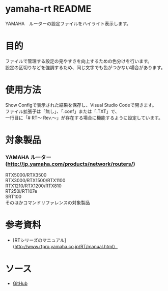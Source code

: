 # yamaha-rt README
YAMAHA　ルーターの設定ファイルをハイライト表示します。

# 目的
ファイルで管理する設定の見やすさを向上するための色分けを行います。  
設定の区切りなどを強調するため、同じ文字でも色がつかない場合があります。

# 使用方法
Show Configで表示された結果を保存し、Visual Studio Codeで開きます。  
ファイル拡張子は「無し」、「.conf」または「.TXT」で、  
一行目に「# RT～ Rev.～」が存在する場合に機能するように設定しています。

# 対象製品
### YAMAHA ルーター(http://jp.yamaha.com/products/network/routers/)  
 RTX5000/RTX3500  
 RTX3000/RTX1500/RTX1100  
 RTX1210/RTX1200/RTX810  
 RT250i/RT107e  
 SRT100  
 そのほかコマンドリファレンスの対象製品

# 参考資料
* [RTシリーズのマニュアル](http://www.rtpro.yamaha.co.jp/RT/manual.html）

# ソース
* [GitHub](https://github.com/hrst-jp/vscode.yamahart)